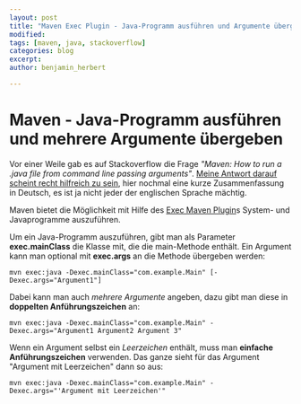 ```yaml
---
layout: post
title: "Maven Exec Plugin - Java-Programm ausführen und Argumente übergeben"
modified:
tags: [maven, java, stackoverflow]
categories: blog
excerpt:
author: benjamin_herbert

---
```


Maven - Java-Programm ausführen und mehrere Argumente übergeben
=======================================================

Vor einer Weile gab es auf Stackoverflow die Frage *"Maven: How to run a .java file from command line passing arguments"*. [Meine Antwort darauf scheint recht hilfreich zu sein](http://stackoverflow.com/a/10108780/1153530), hier nochmal eine kurze Zusammenfassung in Deutsch, es ist ja nicht jeder der englischen Sprache mächtig.

Maven bietet die Möglichkeit mit Hilfe des [Exec Maven Plugin](http://mojo.codehaus.org/exec-maven-plugin/)s System- und Javaprogramme auszuführen.

Um ein Java-Programm auszuführen, gibt man als Parameter **exec.mainClass** die Klasse mit, die die main-Methode enthält. Ein Argument kann man optional mit **exec.args** an die Methode übergeben werden:

```
mvn exec:java -Dexec.mainClass="com.example.Main" [-Dexec.args="Argument1"] 
```

Dabei kann man auch *mehrere Argumente* angeben, dazu gibt man diese in **doppelten Anführungszeichen** an:

```
mvn exec:java -Dexec.mainClass="com.example.Main" -Dexec.args="Argument1 Argument2 Argument 3"
```

Wenn ein Argument selbst ein *Leerzeichen* enthält, muss man **einfache Anführungszeichen** verwenden. Das ganze sieht für das Argument "Argument mit Leerzeichen" dann so aus:

```
mvn exec:java -Dexec.mainClass="com.example.Main" -Dexec.args="'Argument mit Leerzeichen'"
```

